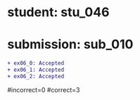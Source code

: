 # student: stu_046
# submission: sub_010

```diff
+ ex06_0: Accepted
+ ex06_1: Accepted
+ ex06_2: Accepted
```
#incorrect=0
#correct=3
